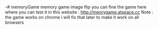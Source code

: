 -# memoryGame
memory game image flip
you can fine the game here where you can test it in this website : http://meorygame.atspace.cc
Note : the game works on chrome i will fix that later to make it work on all browsers 
